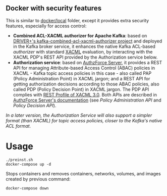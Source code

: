 ## Docker with security features

This is similar to [docker/local](docker/local) folder, except it provides extra security features, especially for access control:
* **Combined ACL-XACML authorizer for Apache Kafka**: based on [DRIVER+'s kafka-combined-acl-xacml-authorizer project](https://github.com/DRIVER-EU/kafka-combined-acl-xacml-authorizer) and deployed in the Kafka broker service, it enhances the native Kafka ACL-based *authorizer* with standard [XACML](http://docs.oasis-open.org/xacml/3.0/xacml-3.0-core-spec-os-en.html) evaluation, by interacting with the XACML PDP's REST API provided by the Authorization service below. 
* **Authorization service**: based on [AuthzForce Server](https://github.com/authzforce/server), it provides a REST API for managing Attribute-based Access Control (ABAC) policies in XACML - Kafka topic access policies in this case - also called PAP (Policy Administration Point) in XACML jargon; and a REST API for getting authorization decisions according to those ABAC policies, also called PDP (Policy Decision Point) in XACML jargon. The PDP API complies with [REST Profile of XACML 3.0](http://docs.oasis-open.org/xacml/xacml-rest/v1.0/xacml-rest-v1.0.html). Both APIs are described in [AuthzForce Server's documentation](https://authzforce-ce-fiware.readthedocs.io/en/latest/UserAndProgrammersGuide.html#policy-administration-api) (see *Policy Administration API* and *Policy Decision API*).

*In a later version, the Authorization Service will also support a simpler format (than XACML) for topic access policies, closer to the Kafka's native ACL format.*

# Usage

```console
./preinst.sh
docker-compose up -d
```

Stops containers and removes containers, networks, volumes, and images created by previous command:

```console
docker-compose down
```
